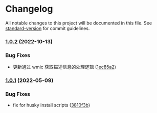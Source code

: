 # Changelog

All notable changes to this project will be documented in this file. See [standard-version](https://github.com/conventional-changelog/standard-version) for commit guidelines.

### [1.0.2](https://github.com/lzwme/get-physical-address/compare/v1.0.1...v1.0.2) (2022-10-13)


### Bug Fixes

* 更新通过 wmic 获取描述信息的处理逻辑 ([1ec85a2](https://github.com/lzwme/get-physical-address/commit/1ec85a2a47e3d6031858c37396952e46ad669461))

### [1.0.1](https://github.com/lzwme/get-physical-address/compare/v1.0.0...v1.0.1) (2022-05-09)


### Bug Fixes

* fix for husky install scripts ([3810f3b](https://github.com/lzwme/get-physical-address/commit/3810f3b6360e46c551fa2d47573ce0c518a36201))
